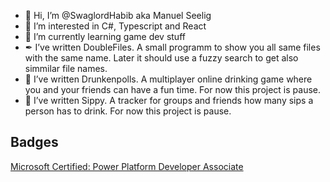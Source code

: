 - 👋 Hi, I’m @SwaglordHabib aka Manuel Seelig
- 👀 I’m interested in C#, Typescript and React
- 🌱 I’m currently learning game dev stuff
- ✒ I’ve written DoubleFiles. A small programm to show you all same files with the same name. Later it should use a fuzzy search to get also simmilar file names.
- 🍻 I’ve written Drunkenpolls. A multiplayer online drinking game where you and your friends can have a fun time. For now this project is pause.
- 🍻 I’ve written Sippy. A tracker for groups and friends how many sips a person has to drink. For now this project is pause.


## Badges

[Microsoft Certified: Power Platform Developer Associate](https://www.credly.com/badges/5399dc6e-f0ae-4c1b-94c4-1901041dc8e5/public_url)

<!---
SwaglordHabib/SwaglordHabib is a ✨ special ✨ repository because its `README.md` (this file) appears on your GitHub profile.
You can click the Preview link to take a look at your changes.
--->
